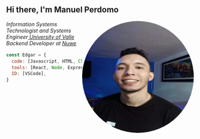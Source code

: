 <h2> Hi there, I'm Manuel Perdomo </h2>

<img align='right' src="./img/perfil.jpeg" width="230" style="width:300px;
    height:300px;
    border-radius:150px;">
 
<p><em>Information Systems Technologist and Systems Engineer<a href="https://www.univalle.edu.co/"> University of Valle </a></br>Backend Developer at <a href="https://nuwe.io">Nuwe</a></em></p>


```javascript
const Edgar = {
  code: [Javascript, HTML, CSS, Java, Python,SQL],
  tools: [React, Node, Express, Postgress,MySQL,Django],
  ID: [VSCode],
}
```

 



<!--
**lonperman/lonperman** is a ✨ _special_ ✨ repository because its `README.md` (this file) appears on your GitHub profile.


